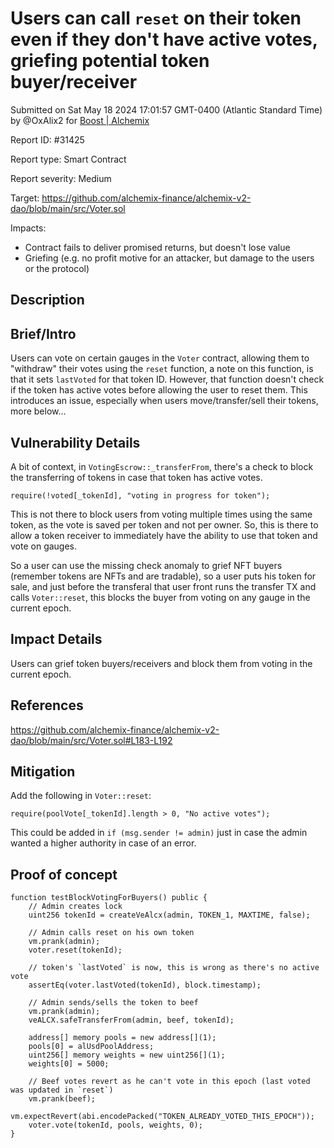 
# Users can call `reset` on their token even if they don't have active votes, griefing potential token buyer/receiver

Submitted on Sat May 18 2024 17:01:57 GMT-0400 (Atlantic Standard Time) by @OxAlix2 for [Boost | Alchemix](https://immunefi.com/bounty/alchemix-boost/)

Report ID: #31425

Report type: Smart Contract

Report severity: Medium

Target: https://github.com/alchemix-finance/alchemix-v2-dao/blob/main/src/Voter.sol

Impacts:
- Contract fails to deliver promised returns, but doesn't lose value
- Griefing (e.g. no profit motive for an attacker, but damage to the users or the protocol)

## Description
## Brief/Intro
Users can vote on certain gauges in the `Voter` contract, allowing them to "withdraw" their votes using the `reset` function, a note on this function, is that it sets `lastVoted` for that token ID. However, that function doesn't check if the token has active votes before allowing the user to reset them. This introduces an issue, especially when users move/transfer/sell their tokens, more below...

## Vulnerability Details
A bit of context, in `VotingEscrow::_transferFrom`, there's a check to block the transferring of tokens in case that token has active votes.
```
require(!voted[_tokenId], "voting in progress for token");
```
This is not there to block users from voting multiple times using the same token, as the vote is saved per token and not per owner. So, this is there to allow a token receiver to immediately have the ability to use that token and vote on gauges.

So a user can use the missing check anomaly to grief NFT buyers (remember tokens are NFTs and are tradable), so a user puts his token for sale, and just before the transferal that user front runs the transfer TX and calls `Voter::reset`, this blocks the buyer from voting on any gauge in the current epoch.

## Impact Details
Users can grief token buyers/receivers and block them from voting in the current epoch.

## References
https://github.com/alchemix-finance/alchemix-v2-dao/blob/main/src/Voter.sol#L183-L192

## Mitigation
Add the following in `Voter::reset`:
```
require(poolVote[_tokenId].length > 0, "No active votes");
```
This could be added in `if (msg.sender != admin)` just in case the admin wanted a higher authority in case of an error.
        
## Proof of concept
```
function testBlockVotingForBuyers() public {
    // Admin creates lock
    uint256 tokenId = createVeAlcx(admin, TOKEN_1, MAXTIME, false);

    // Admin calls reset on his own token
    vm.prank(admin);
    voter.reset(tokenId);

    // token's `lastVoted` is now, this is wrong as there's no active vote
    assertEq(voter.lastVoted(tokenId), block.timestamp);

    // Admin sends/sells the token to beef
    vm.prank(admin);
    veALCX.safeTransferFrom(admin, beef, tokenId);

    address[] memory pools = new address[](1);
    pools[0] = alUsdPoolAddress;
    uint256[] memory weights = new uint256[](1);
    weights[0] = 5000;

    // Beef votes revert as he can't vote in this epoch (last voted was updated in `reset`)
    vm.prank(beef);
    vm.expectRevert(abi.encodePacked("TOKEN_ALREADY_VOTED_THIS_EPOCH"));
    voter.vote(tokenId, pools, weights, 0);
}
```